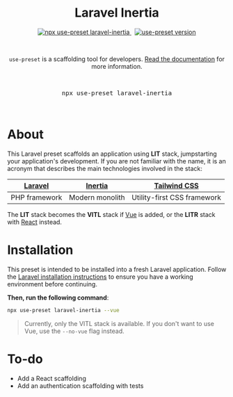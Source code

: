 <p align="center">
  <h1 align="center">Laravel Inertia</h1>
  <p align="center">
    <a href="https://github.com/use-preset/use-preset/releases">
      <img alt="npx use-preset laravel-inertia" src="https://img.shields.io/badge/use--preset-laravel--inertia-blue?style=flat-square">
    </a>
    &nbsp;
    <a href="https://www.npmjs.com/package/use-preset">
      <img alt="use-preset version" src="https://img.shields.io/npm/v/use-preset?color=32c854&style=flat-square&label=use-preset">
    </a>
  </p>
  <br />
  <p align="center">
    <code>use-preset</code> is a scaffolding tool for developers. <a href="https://docs.usepreset.dev/">Read the documentation</a> for more information.
  </p>
  <br />
  <pre align="center">npx use-preset laravel-inertia</pre>
  &nbsp;
<p>

# About

This Laravel preset scaffolds an application using **LIT** stack, jumpstarting your application's development. If you are not familiar with the name, it is an acronym that describes the main technologies involved in the stack:

| [Laravel](https://laravel.com/) | [Inertia](https://inertiajs.com) | [Tailwind CSS](https://tailwindcss.com/) |
| ------------------------------- | -------------------------------- | ---------------------------------------- |
| PHP framework                   | Modern monolith                  | Utility-first CSS framework              |

The **LIT** stack becomes the **VITL** stack if [Vue](https://vuejs.org) is added, or the **LITR** stack with [React](https://reactjs.org) instead.

# Installation

This preset is intended to be installed into a fresh Laravel application. Follow the [Laravel installation instructions](https://laravel.com/docs/7.x/installation) to ensure you have a working environment before continuing.

**Then, run the following command**:

```bash
npx use-preset laravel-inertia --vue
```

> Currently, only the VITL stack is available. If you don't want to use Vue, use the `--no-vue` flag instead.

# To-do

- Add a React scaffolding
- Add an authentication scaffolding with tests
